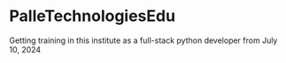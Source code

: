 # PalleTechnologiesEdu
Getting training in this institute as a full-stack python developer from July 10, 2024
